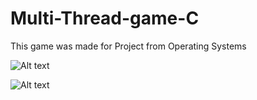 # Multi-Thread-game-C
This game was made for Project from Operating Systems



![Alt text](https://imgur.com/9lPgEh7 "Server View")


![Alt text](https://gyazo.com/eb1478b5b029e5e3921bd27bbd91df5c "Client View")
